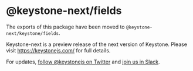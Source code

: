 # @keystone-next/fields

The exports of this package have been moved to `@keystone-next/keystone/fields`.

Keystone-next is a preview release of the next version of Keystone. Please visit <https://keystonejs.com/> for full details.

For updates, [follow @keystonejs on Twitter](https://twitter.com/keystonejs) and [join us in Slack](https://community.keystonejs.com/).
